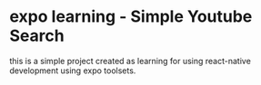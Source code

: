 # expo learning - Simple Youtube Search 

this is a simple project created as learning for using react-native development using expo toolsets. 

